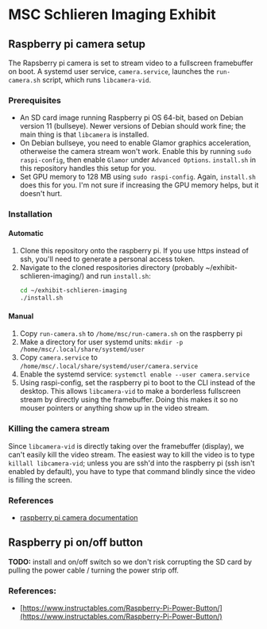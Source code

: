# MSC Schlieren Imaging Exhibit

## Raspberry pi camera setup
The Rapsberry pi camera is set to stream video to a fullscreen framebuffer on boot. A systemd user service, `camera.service`, launches the `run-camera.sh` script, which runs `libcamera-vid`.

### Prerequisites
- An SD card image running Raspberry pi OS 64-bit, based on Debian version 11 (bullseye). Newer versions of Debian should work fine; the main thing is that `libcamera` is installed.
- On Debian bullseye, you need to enable Glamor graphics acceleration, otherweise the camera stream won't work. Enable this by running `sudo raspi-config`, then enable `Glamor` under `Advanced Options`. `install.sh` in this repository handles this setup for you.
- Set GPU memory to 128 MB using `sudo raspi-config`. Again, `install.sh` does this for you. I'm not sure if increasing the GPU memory helps, but it doesn't hurt.

### Installation

#### Automatic
1. Clone this repository onto the raspberry pi. If you use https instead of ssh, you'll need to generate a personal access token.
2. Navigate to the cloned respositories directory (probably ~/exhibit-schlieren-imaging/) and run `install.sh`:
    ```bash
    cd ~/exhibit-schlieren-imaging
    ./install.sh
    ```

#### Manual
1. Copy `run-camera.sh` to `/home/msc/run-camera.sh` on the raspberry pi
2. Make a directory for user systemd units: `mkdir -p /home/msc/.local/share/systemd/user`
3. Copy `camera.service` to `/home/msc/.local/share/systemd/user/camera.service`
4. Enable the systemd service: `systemctl enable --user camera.service`
5. Using raspi-config, set the raspberry pi to boot to the CLI instead of the desktop. This allows `libcamera-vid` to make a borderless fullscreen stream by directly using the framebuffer. Doing this makes it so no mouser pointers or anything show up in the video stream.

### Killing the camera stream
Since `libcamera-vid` is directly taking over the framebuffer (display), we can't easily kill the video stream. The easiest way to kill the video is to type `killall libcamera-vid`; unless you are ssh'd into the raspberry pi (ssh isn't enabled by default), you have to type that command blindly since the video is filling the screen.



### References
- [raspberry pi camera documentation](https://www.raspberrypi.com/documentation/accessories/camera.html)

## Raspberry pi on/off button

**TODO:** install and on/off switch so we don't risk corrupting the SD card by pulling the power cable / turning the power strip off.

### References:
- [https://www.instructables.com/Raspberry-Pi-Power-Button/](https://www.instructables.com/Raspberry-Pi-Power-Button/)
